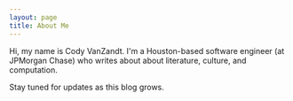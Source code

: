 ```yaml
---
layout: page
title: About Me
---
```


Hi, my name is Cody VanZandt. I'm a Houston-based software engineer (at JPMorgan Chase) who writes about about literature, culture, and computation.

Stay tuned for updates as this blog grows.
